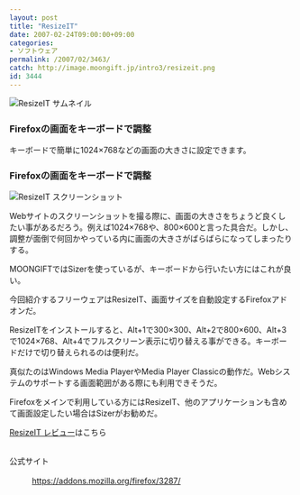 ```yaml
---
layout: post
title: "ResizeIT"
date: 2007-02-24T09:00:00+09:00
categories:
- ソフトウェア
permalink: /2007/02/3463/
catch: http://image.moongift.jp/intro3/resizeit.png
id: 3444
---
```

 ![ResizeIT サムネイル](http://image.moongift.jp/intro3/resizeit.t.png "ResizeIT サムネイル")
  

### Firefoxの画面をキーボードで調整
  
キーボードで簡単に1024×768などの画面の大きさに設定できます。  
<!--more-->  

### Firefoxの画面をキーボードで調整
  

![ResizeIT スクリーンショット](http://image.moongift.jp/intro3/resizeit.png "ResizeIT スクリーンショット")

  

Webサイトのスクリーンショットを撮る際に、画面の大きさをちょうど良くしたい事があるだろう。例えば1024×768や、800×600と言った具合だ。しかし、調整が面倒で何回かやっている内に画面の大きさがばらばらになってしまったりする。

  

MOONGIFTではSizerを使っているが、キーボードから行いたい方にはこれが良い。

  

今回紹介するフリーウェアはResizeIT、画面サイズを自動設定するFirefoxアドオンだ。

  

ResizeITをインストールすると、Alt+1で300×300、Alt+2で800×600、Alt+3で1024×768、Alt+4でフルスクリーン表示に切り替える事ができる。キーボードだけで切り替えられるのは便利だ。

  

真似たのはWindows Media PlayerやMedia Player Classicの動作だ。Webシステムのサポートする画面範囲がある際にも利用できそうだ。

  

Firefoxをメインで利用している方にはResizeIT、他のアプリケーションも含めて画面設定したい場合はSizerがお勧めだ。

  

[ResizeIT レビュー](http://fw.moongift.jp/review/i-3466.html)はこちら

  
<dl>
<br><dt>公式サイト</dt>
<br><dd><a href="https://addons.mozilla.org/firefox/3287/" target="_blank">https://addons.mozilla.org/firefox/3287/</a></dd>
<br>
</dl>
